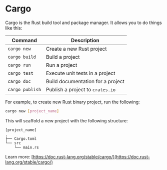 # Cargo

Cargo is the Rust build tool and package manager.  It allows you to do things like this:


Command | Description
---------|----------
`cargo new` | Create a new Rust project
`cargo build` | Build a project
`cargo run` | Run a project
`cargo test` | Execute unit tests in a project
`cargo doc` | Build documentation for a project
`cargo publish` | Publish a project to `crates.io`

For example, to create new Rust binary project, run the following:

```bash
cargo new [project_name]
```

This will scaffold a new project with the following structure:

```
[project_name]
.
├── Cargo.toml
└── src
    └── main.rs
```

Learn more: [https://doc.rust-lang.org/stable/cargo/](https://doc.rust-lang.org/stable/cargo/)
